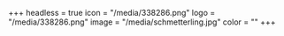 +++
headless = true
icon = "/media/338286.png"
logo = "/media/338286.png"
image = "/media/schmetterling.jpg"
color = ""
+++
